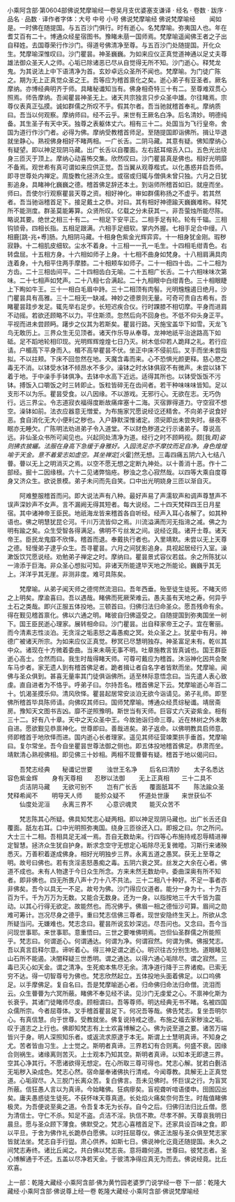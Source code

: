 小乘阿含部·第0604部佛说梵摩喻经一卷吴月支优婆塞支谦译
· 经名 · 卷数 · 跋序
· 品名 · 品数 · 译作者字体：大号 中号 小号
佛说梵摩喻经
佛说梵摩喻经
　　闻如是。一时佛在随提国。与五百沙门俱行。时有逝心。名梵摩喻。弥夷国人也。年在耆艾百有二十。博通众经星宿图书。豫睹未萠一国师焉。梵摩喻遥闻佛王者之子出自释姓。去国尊荣行作沙门。得道号佛清净至尊。与五百沙门处随提国。开化众生。梵摩喻深惟叹曰。沙门瞿昙。神圣巍巍。为如来应仪正真觉道神通以足丈夫尊雄法御众圣天人之师。心垢已除诸恶已尽从自觉得无所不知。沙门逝心。释梵龙鬼。为其说法上中下语清净为首。玄妙卓远众圣所不闻也。梵摩喻。为门徒广陈之。期为无上正真觉众圣之王。吾等应为稽首禀化之矣。逝心弟子有亚圣者。厥名摩纳。亦博经典明齐于师。具睹秘谶知当有。佛身相奇特三十有二。至尊难双贯心照焉。师告摩纳。吾闻瞿昙神圣无上。诸天共宗独言只步众圣中雄。尔往睹焉。宗尊仪表真正弘摸。诚如群儒之所叹不乎。假其尔者。吾当驰就稽首奉礼。摩纳质曰。吾当以何观察。摩纳师曰。经不云乎。来世有王厥名白净。后名清妙。明德纯备。其生圣子有天中天。独尊之表躯体丈六。相有三十二。处国当为飞行皇帝。舍国为道行作沙门者。必得为佛。摩纳受教稽首师足。至随提国即诣佛所。揖让毕退就坐静心。熟视佛身相好不睹两相。一广长舌。二阴马藏。其意有疑。佛知摩纳心有疑望。即以神足现阴马藏。出广长舌以自覆面。左右舐耳缩舌入口。五色光出绕身三匝灭于顶上。摩纳心动喜怖交集。欣然叹曰。沙门瞿昙真是佛也。相好光明靡不备焉。观世希有真可谓如来应供正觉。吾当翼从观尊楷式。以化愚惑并启吾师。即寻世尊处内禅定。周旋教化拯济众生。或宿或归辄与僧俱未曾只独。六月之日犹影追身。具睹神化巍巍之德。稽首佛足辞还本土。到诣师所稽首如旧。就座而坐。师曰。吾使尔行观察瞿昙天尊之资。相好神化。审如群儒称扬之不虚乎。若其然者。吾当驰诣稽首足下。接足戴土之恭。对曰。其有相好神德踰天巍巍难称。释梵所不能测度。群圣莫能筹算。众贤所叹。亿载之分未获其一。非吾萤烛所能尽陈。略说其要。绝世之相三十有二。一相足下安平正。二相手足有轮。轮有千辐。三相钩锁骨。四相长指。五相足跟满。六相手足细软。掌内外握。七相手足合中缦。八相鹿[跳-兆+尃]肠。九相阴马藏。十相身色紫金光辉弈弈。十一相身犹金刚。瑕秽寂静。十二相肌皮细软。尘水不着身。十三相一一孔一毛生。十四相毛绀青色。右转盘屈。十五相方身。十六相如师子上身。十七相不曲身如梵身。十八相肩满具肉连着身。十九相平住两手摩膝。二十相颊车如师子。二十一相四十齿。二十二相为方齿。二十三相齿间平。二十四相齿白无喻。二十五相广长舌。二十六相味味次第味。二十七相声如梵声。二十八相七合满起。二十九相眼中白绀青色。三十相眼睫上下眴如牛王。三十一相白毛眉中跱。三十二相顶有肉髻。光明韑韑遏日绝月。沙门瞿昙具有高雅。三十二相无一缺减。神妙之德景则无量。可奇可贵自古希有。吾睹瞿昙跬步发足。辄先举右足步。长短迟疾合仪。行时踝膝不相切摩。平身而进肩不动摇。若欲还顾略不以力。平住斯须。忽然后向不回身也。不低不仰头身正平。平视而进未尝顾眄。躇步之仪其为若斯矣。瞿昙行路。天施宝盖华下如雪。天龙飞鸟无敢历上。三界众生无见顶者。诸天作乐导从奉尊。龙神地祇平治途路高下如砥。足不蹈地轮相印现。光明辉辉煌煌七日乃灭。树木低仰若人跪拜之礼。若行应请。户楣高下平身而入。楣不高举瞿昙不伏。坐正中床不侵前后。叉手而坐未尝指拟。不以拄颊。下床不回忽然在地。天魔含毒而来。心不恐惧光颜更释。慈心愍之毒无不消。以钵受水钵不倾昂水不多少。澡钵之时水钵俱寂不有微声。未尝以钵下着于地。于中澡手手钵俱净。去钵中水高下近远。适得其所也。以钵受饭饭不污钵。搏饭入口嚼饭之时三转即止。饭粒皆碎无在齿间者。若干种味味味皆知。足以支形不以为乐。瞿昙受食。以八因缘。不以游戏。无邪行心。无欲在志。无巧伪行。远三界尘。令志道寂衣福得度断故痛痒塞十二海。灭宿罪得道力。守空寂不想空。澡钵如前。法衣应器意无憎爱。为布施家咒愿说经讫还精舍。不向弟子说食好恶。食自消化无大小便利之秽也。入户静默深惟诸定。须臾即出未尝失时。昼夜不眠亦无睡欠。广陈明法劝进弟子令入道堂。不以财色秽道之行示诸弟子。尊说高远。非仙圣众书所可闻见也。兴起同处清净为道。经行之时不顾眄视。颇[我*頁]姿则拂衣披纚。法服在身高下急缓于身雅好。入园洗足亦不摩抆而足自净。身色煌煌喻于天金。意不着爱志如虚空。其坐禅定[火*霍]然无想。三毒四痛五阴六入七结八瞢。瞢以无上之明消灭之焉。以空不愿无想之定断九神处。以十善消十恶。作十二部经。掘十二因缘根。六十二见诸弊恼疮。秽浊之念心寂然哉。以四等大乘自度尊身又济众生。欲说景模。弟子未问而先自笑。口中出光明娆身三匝以渐自灭。

　　阿难整服稽首而问。即大说法声有八种。最好声易了声濡软声和调声尊慧声不误声深妙声不女声。言不漏阙无得其短者。每大说经。二十四天梵释四王日月星宿。其中诸神帝王臣民。地祇海龙皆来稽首各自听经。经声入耳心各解了。如其种语也。佛之明慧犹昆仑河。千川万流皆仰之焉。川流溢满而河无指渧之减。佛之为明有踰之矣。众生受智各得满足。佛明不亏丝发之间。说经讫竟。诸开士尊。诸天帝王。臣民龙鬼靡不欣怿。稽首而退。奉戴执行者也。入里靖默。未尝以无上天尊之德。轻慢弟子逮乎众生。吾寻瞿昙。六月之间犹影追身。具视起居经行入室。澡漱饭饮咒愿说经。劝勉弟子禅定之时。摩纳曰。瞿昙景式容仪若兹。余之所陈犹以一渧添于巨海。非众圣心想拟可知。非诸天所能逮毕天地之所能论。巍巍乎其无上。洋洋乎其无崖。非测非度。难可具陈矣。

　　梵摩喻。从弟子闻天师之德愕然流泪曰。吾年西垂。殆至徒生徒死。不睹天师之上明矣。摩渝喜曰。吾以遇哉。睹佛而死厥荣难云。愚夫虽有天地之寿。何异乎土石之类哉。即兴正服五体投地。三顿首曰。归佛归法归命圣众。愿吾残命有余。得在觐见稽首禀化。佛以六通之明。睹彼自归佛遥受之。自随提国到弥夷国坐一树下。国王臣民逝心理家。展转相命曰。沙门瞿昙。出自释家帝王之子。宜在奢丽。而今清素志性淡泊。无贪淫之垢恚怒之毒愚痴之冥。处众圣之上。犹星中有月。神德广被诸天所宗。为如来应仪正真觉。秽冥已尽慧明独存。神圣富足未有。乾巛其中众。诸现在十方微着委曲。当来未萌无事不明。吐章施教言皆真诚也。国王群臣逝心高士。佥然而曰。我生时哉得睹天师。可尊可戴应为稽首。沐浴神化因共会聚车马步者。家无遗人到有稽首佛足者。跪者揖让者自名字者皆默而坐。梵摩喻。闻佛与圣众俱到。甚喜无量率其门徒俱诣佛所。适至林际意悟念曰。当先遣人表心致虔。直自进者为不恪乎。呼弟子曰。尔持吾名。稽首佛足下云。梵摩喻逝心年百二十。饥渴圣摸乐仰。清风欣怿。瞿昙起居常安淡泊无欲今诣请见。弟子礼师。即至佛所稽首毕具陈师请。向佛叹其师曰。国师梵摩喻。博通众经贯综秘谶。靖居斋房。豫知天文图书吉凶。靡不逆照豫明。斯世当有天师。巨容丈六天姿紫金。相有三十二。好有八十章。天中之天众圣中王。今故驰诣归命三尊。近在林树之外未敢自进。愿欲觐见恭禀神化。世尊即曰。善哉进矣。弟子返命。以佛明教具启师意。师即稽首于地欣怿而进。国内逝心长者理家。遥见其师征营竦栗拱手垂首。梵摩喻曰。复尔常坐。吾今自坐瞿昙世尊法御之侧也。即五体投地稽首佛足。恭肃而坐。靖默清心熟视佛相。即见佛三十妙相。两相不现曹瞢有疑。稽首于地以偈问曰。

　　吾梵志经典　　秘谶记世要
　　浊世王名净　　后名曰清妙
　　太子名悉达　　容色紫金辉
　　身有天尊相　　忍秽以法御
　　无上正真相　　三十二具不
　　贞洁阴马藏　　无欲可别不
　　岂有广长舌　　覆面舐耳不
　　陈法踰众圣　　梵释希闻不
　　明导天人师　　能殄众疑不
　　怀道处世康　　来世获仙不
　　仙度处泥洹　　永离三界不
　　心意识魂灵　　能灭众苦不

　　梵志陈其心所疑。佛具知梵志心疑两相。即以神足现阴马藏也。出广长舌还自覆面。舐左右耳。口中光明照弥夷国。绕身三匝徐还入口。即报之曰。尔之所问。大士三十二相。吾相具足无减一焉。吾自无数劫来。行四等心布施持戒忍辱精进禅定智慧。拯济众生犹自护身。断求念空守无想定心垢除尽无复微曀。习斯行来诸殃悉灭。万善积着遂成佛身。相好光明独步三界。永离五道之愚冥。获无上至尊之明。故号曰佛也。若有贪淫恚怒愚痴之毒。五阴六衰之冥。丝发之大余在心者。佛道不成也。未有人物逮于今日众生所念。方来未然无数劫中。委曲深奥有所不知者。即非佛也。四无所畏八声十力十八不共法。三十二相八十种好。不足一事者亦非佛矣。吾今以具无一不足。故号为佛。沙门得应仪道者。能分一身为十。十为百百为千。千为万万为无数。又能合无数身。还为一身。以指按地三千大千皆为震动。以其心行得无欲定。故能然也。而况佛乎。佛眉一相之德恒沙可算。眉间之勋难可筹计。岂况尽身之德乎。重曰梵志信佛三尊者。现世安隐终生天上。所欲从念所疑当问。无嫌难也。梵志念曰。瞿昙所说玄妙深远。尽吾问也。又念曰。吾今当问现世事耶。来世事耶。意重悟曰。三世之要唯佛明焉。岂但仙圣群儒之所能照乎。梵志曰。何谓逝心。何谓通达。何谓为净。何谓寂然。何谓为佛。佛报梵志。吾以真言启释尔意。谛听着心。得三神足谓之逝心。明识往古分别生地。道眼睹见山石所不能遏。决闇释疑三世悉明。谓之通达。以得六通心垢除尽。谓之寂然。三毒已灭心如天金。谓之清净。生死痴本焦尽无余。清净道行降于三界诸痴。已索无穷不达。得一切智尊号为佛也。梵志欣然起立。五体投地头面着佛足。以口呜佛足。以手摩佛足。复自名曰。吾是梵摩喻逝心者。归命佛归命法归命僧。流泪而云。众生瞢瞢为六冥所蔽。睹佛不奉见经不读。见沙门无虔爱之心。不禀神化斯为长衰乎。其诸门徒睹师尽虔。顾相谓曰。吾等尊师。明达经典无书不睹。名被四国众儒所宗。今者屈尊体。叉手稽首瞿昙足下。何况吾等哉。佛告梵志。复坐吾明尔心。有真信慧。向于世尊。受教就坐。佛复说持戒之德。布施之福去家秽浊之垢。叹于道志之上行也。佛即知梵志有上士欢喜博解之心。佛为说至道之要。诸苦万端皆兴于身。明人深照知乐者。或返流求原逮于本无。斯谓上士慧明真谛。不知身之尤。苦者皆由习生。上士觉之。斯明者真谛。三界若幻有合则离。何盛不衰。因缘合则祸生。诸缘离则苦灭。上士观本乃知其空。斯明者真谛。以知本无即逮三界。空其心净其行。不愿诸欲得无想定。在心所取三尊可得也。梵志心解。犹若白氎洁无垢秽入染成色。梵志心然。宿命屡奉诸佛执行清戒。今闻尊教。具解无上正真觉道。心垢寂尽。入三脱门长离众苦。复白佛言。吾未见佛时。怀巨误之行。为盲冥所蔽。信狂愚人言以为真谛。今始睹佛。狂病瘳矣。盲视聋听喑语偻申。囹圄囚出矣。庸夫愚惑徒生徒死。不获怀味天尊真道。长处焰火痛矣奈何吾生。时哉值睹佛极灵。为吾便说至奥之道。令吾复本无为长存。自今之后。归佛归法归比丘僧。愿为清信士。守仁不杀。知足不盗。贞洁不淫。执信不欺。尽孝不醉。天尊哀我明日晨旦。愿与圣众顾下薄食。佛默受之。梵志心喜稽首足下。还家具设百味之食。即以平旦。于舍为佛作礼长跪恭白愿佛。以时抂屈尊仪。佛正法服与圣众俱至梵志家皆就法坐。梵志自手行盥。肃心供养。如斯七日。佛说神化讫竟还随提国。未久之间梵志寿终。诸比丘闻之。共白佛以梵志丧。意将趣何道。世尊曰。彼梵志者。圣心博解通于不还。五盖以尽净若天金。于彼清净得应真无为而去。佛说经竟。比丘欢喜。

上一部：乾隆大藏经·小乘阿含部·佛为黄竹园老婆罗门说学经一卷
下一部：乾隆大藏经·小乘阿含部·佛说尊上经一卷
乾隆大藏经·小乘阿含部·佛说梵摩喻经